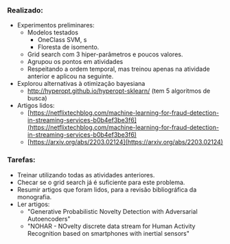 ### Realizado:
- Experimentos preliminares:
	- Modelos testados
		- OneClass SVM, s
		- Floresta de isomento.
	- Grid search com 3 hiper-parâmetros e poucos valores.
	- Agrupou os pontos em atividades
	- Respeitando a ordem temporal, mas treinou apenas na atividade anterior e aplicou na seguinte.
- Explorou alternativas à otimização bayesiana
	- http://hyperopt.github.io/hyperopt-sklearn/ (tem 5 algoritmos de busca)
- Artigos lidos:
	-  [https://netflixtechblog.com/machine-learning-for-fraud-detection-in-streaming-services-b0b4ef3be3f6](https://netflixtechblog.com/machine-learning-for-fraud-detection-in-streaming-services-b0b4ef3be3f6)
	- [https://arxiv.org/abs/2203.02124](https://arxiv.org/abs/2203.02124)

### Tarefas:
- Treinar utilizando todas as atividades anteriores.
- Checar se o grid search já é suficiente para este problema.
- Resumir artigos que foram lidos, para a revisão bibliográfica da monografia.
- Ler artigos:
	- "Generative Probabilistic Novelty Detection with Adversarial Autoencoders"
	- "NOHAR - NOvelty discrete data stream for Human Activity Recognition based on smartphones with inertial sensors"
